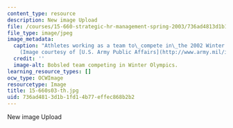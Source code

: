 ```yaml
---
content_type: resource
description: New image Upload
file: /courses/15-660-strategic-hr-management-spring-2003/736ad4813d1b1fd14b77effec868b2b2_15-660s03-th.jpg
file_type: image/jpeg
image_metadata:
  caption: "Athletes working as a team to\_compete in\_the 2002 Winter Olympics.\_\
    (Image courtesy of [U.S. Army Public Affairs](http://www.army.mil/info/institution/publicAffairs/).)"
  credit: ''
  image-alt: Bobsled team competing in Winter Olympics.
learning_resource_types: []
ocw_type: OCWImage
resourcetype: Image
title: 15-660s03-th.jpg
uid: 736ad481-3d1b-1fd1-4b77-effec868b2b2
---
```

New image Upload


